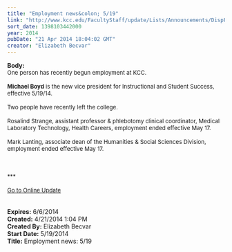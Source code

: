 ```yaml
---
title: "Employment news&colon; 5/19"
link: "http://www.kcc.edu/FacultyStaff/update/Lists/Announcements/DispForm.aspx?ID=1479"
sort_date: 1398103442000
year: 2014
pubDate: "21 Apr 2014 18:04:02 GMT"
creator: "Elizabeth Becvar"
---
```


<div><b>Body:</b> <div class="ExternalClass65773615E7A64AF89EA14541D6825624">
<div><font size="2">One person has recently begun employment at KCC.</font></div><font size="2">
<div><br /><strong>Michael Boyd</strong> is the new vice president for Instructional and Student Success, effective 5/19/14.</div>
<div> </div>
<div>Two people have recently left the college.<br /> <br />Rosalind Strange, assistant professor &amp; phlebotomy clinical coordinator, Medical Laboratory Technology, Health Careers, employment ended effective May 17.</div>
<div> </div>
<div>Mark Lanting, associate dean of the Humanities &amp; Social Sciences Division, employment ended effective May 17.</div>
<div><br /> </div>
<div> </div>
<div>***</div>
<div> </div>
<div><a href="/FacultyStaff/update/Pages/dailyupdate.aspx">Go to Online Update</a></div>
<div> </div>
<div></font> </div></div></div>
<div><b>Expires:</b> 6/6/2014</div>
<div><b>Created:</b> 4/21/2014 1:04 PM</div>
<div><b>Created By:</b> Elizabeth Becvar</div>
<div><b>Start Date:</b> 5/19/2014</div>
<div><b>Title:</b> Employment news: 5/19</div>
